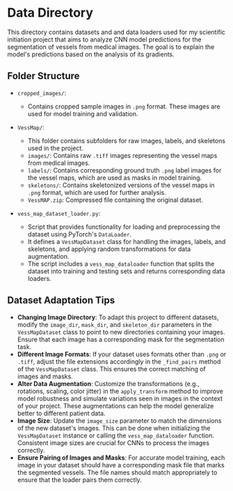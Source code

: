 # Data Directory

This directory contains datasets and and data loaders used for my scientific initiation project that aims to analyze CNN model predictions for the segmentation of vessels from medical images. The goal is to explain the model's predictions based on the analysis of its gradients.

## Folder Structure

- `cropped_images/`:

  - Contains cropped sample images in `.png` format. These images are used for model training and validation.

- `VessMap/`:

  - This folder contains subfolders for raw images, labels, and skeletons used in the project.
  - `images/`: Contains raw `.tiff` images representing the vessel maps from medical images.
  - `labels/`: Contains corresponding ground truth `.png` label images for the vessel maps, which are used as masks in model training.
  - `skeletons/`: Contains skeletonized versions of the vessel maps in `.png` format, which are used for further analysis.
  - `VessMAP.zip`: Compressed file containing the original dataset.

- `vess_map_dataset_loader.py`:

  - Script that provides functionality for loading and preprocessing the dataset using PyTorch's `DataLoader`.
  - It defines a `VessMapDataset` class for handling the images, labels, and skeletons, and applying random transformations for data augmentation.
  - The script includes a `vess_map_dataloader` function that splits the dataset into training and testing sets and returns corresponding data loaders.

## Dataset Adaptation Tips

- **Changing Image Directory**: To adapt this project to different datasets, modify the `image_dir`, `mask_dir`, and `skeleton_dir` parameters in the `VessMapDataset` class to point to new directories containing your images. Ensure that each image has a corresponding mask for the segmentation task.
- **Different Image Formats**: If your dataset uses formats other than `.png` or `.tiff`, adjust the file extensions accordingly in the `_find_pairs` method of the `VessMapDataset` class. This ensures the correct matching of images and masks.
- **Alter Data Augmentation**: Customize the transformations (e.g., rotations, scaling, color jitter) in the `apply_transform` method to improve model robustness and simulate variations seen in images in the context of your project. These augmentations can help the model generalize better to different patient data.
- **Image Size**: Update the `image_size` parameter to match the dimensions of the new dataset's images. This can be done when initializing the `VessMapDataset` instance or calling the `vess_map_dataloader` function. Consistent image sizes are crucial for CNNs to process the images correctly.
- **Ensure Pairing of Images and Masks**: For accurate model training, each image in your dataset should have a corresponding mask file that marks the segmented vessels. The file names should match appropriately to ensure that the loader pairs them correctly.
